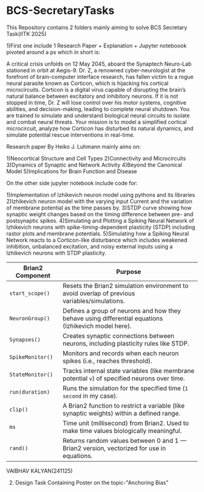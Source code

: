 # BCS-SecretaryTasks
This Repository contains 2 folders mainly aiming to solve BCS Secretary Task(IITK 2025)

1)First one include 1 Research Paper + Explanation + Jupyter noteboook pivoted around a ps which in short is:

A critical crisis unfolds on 12 May 2045, aboard the Synaptech Neuro-Lab stationed in orbit at Aegis-9. Dr. Z, a renowned cyber-neurologist at the forefront of brain-computer interface research, has fallen victim to a rogue neural parasite known as Corticon, which is hijacking his cortical microcircuits.
Corticon is a digital virus capable of disrupting the brain’s natural balance between excitatory and inhibitory neurons. If it is not stopped in time, Dr. Z will lose control over his motor systems, cognitive abilities, and decision-making, leading to complete neural shutdown. You are trained to simulate and understand biological neural circuits to isolate and combat neural threats. Your mission is to model a simplified cortical microcircuit, analyze how Corticon has disturbed its natural dynamics, and simulate potential rescue interventions in real-time.

Research paper By Heiko J. Luhmann mainly aims on:

1)Neocortical Structure and Cell Types
2)Connectivity and Microcircuits
3)Dynamics of Synaptic and Network Activity
4)Beyond the Canonical Model
5)Implications for Brain Function and Disease

On the other side jupyter notebook include code for:

1)Implementation of Izhikevich neuron model using pythons and its libraries
2)Izhikevich neuron model with the varying input Current and the variation of membrane potential as the time passes by.
3)STDP curve showing how synaptic weight changes based on the timing difference between pre- and postsynaptic spikes.
4)Simulating and Plotting a Spiking Neural Network of Izhikevich neurons with spike-timing-dependent plasticity (STDP) including rastor plots and membrane potentials.
5)Simulating how a Spiking Neural Network reacts to a Corticon-like disturbance which includes weakened inhibition, unbalanced excitation, and noisy external inputs using a Izhikevich neurons with STDP plasticity.


| Brian2 Component | Purpose                                                                                                              |
| ---------------- | -------------------------------------------------------------------------------------------------------------------- |
| `start_scope()`  | Resets the Brian2 simulation environment to avoid overlap of previous variables/simulations.
| `NeuronGroup()`  | Defines a group of neurons and how they behave using differential equations (Izhikevich model here).                 |
| `Synapses()`     | Creates synaptic connections between neurons, including plasticity rules like STDP.                                  |
| `SpikeMonitor()` | Monitors and records when each neuron spikes (i.e., reaches threshold).                                              |
| `StateMonitor()` | Tracks internal state variables (like membrane potential `v`) of specified neurons over time.                        |
| `run(duration)`  | Runs the simulation for the specified time (`1 second` in my case).                                                |
| `clip()`         | A Brian2 function to restrict a variable (like synaptic weights) within a defined range.                             |
| `ms`             | Time unit (millisecond) from Brian2. Used to make time values biologically meaningful.                               |
| `rand()`         | Returns random values between 0 and 1 — Brian2 version, vectorized for use in equations.                             |

VAIBHAV KALYAN(241125)


2) Design Task
   Containing Poster on the topic-"Anchoring Bias"
